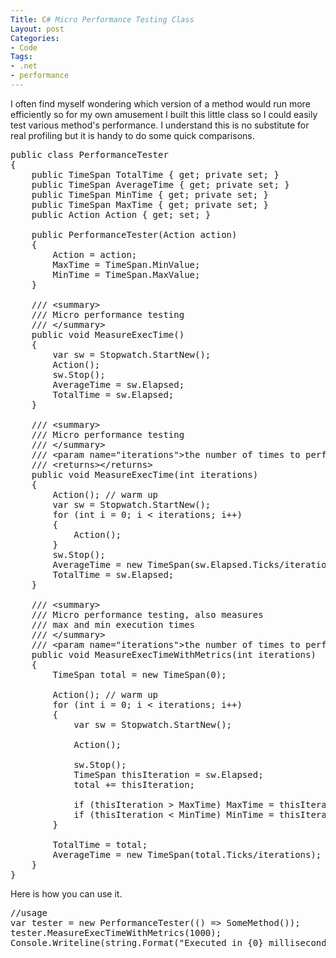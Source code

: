 ```yaml
---
Title: C# Micro Performance Testing Class
Layout: post
Categories:
- Code
Tags:
- .net
- performance
---
```


I often find myself wondering which version of a method would run more efficiently so for my own amusement I built this little class so I could easily test various method's performance. I understand this is no substitute for real profiling but it is handy to do some quick comparisons.
<pre class="brush: csharp;">public class PerformanceTester
{
    public TimeSpan TotalTime { get; private set; }
    public TimeSpan AverageTime { get; private set; }
    public TimeSpan MinTime { get; private set; }
    public TimeSpan MaxTime { get; private set; }
    public Action Action { get; set; }

    public PerformanceTester(Action action)
    {
        Action = action;
        MaxTime = TimeSpan.MinValue;
        MinTime = TimeSpan.MaxValue;
    }

    /// &lt;summary&gt;
    /// Micro performance testing
    /// &lt;/summary&gt;
    public void MeasureExecTime()
    {
        var sw = Stopwatch.StartNew();
        Action();
        sw.Stop();
        AverageTime = sw.Elapsed;
        TotalTime = sw.Elapsed;
    }

    /// &lt;summary&gt;
    /// Micro performance testing
    /// &lt;/summary&gt;
    /// &lt;param name="iterations"&gt;the number of times to perform action&lt;/param&gt;
    /// &lt;returns&gt;&lt;/returns&gt;
    public void MeasureExecTime(int iterations)
    {
        Action(); // warm up
        var sw = Stopwatch.StartNew();
        for (int i = 0; i &lt; iterations; i++)
        {
            Action();
        }
        sw.Stop();
        AverageTime = new TimeSpan(sw.Elapsed.Ticks/iterations);
        TotalTime = sw.Elapsed;
    }

    /// &lt;summary&gt;
    /// Micro performance testing, also measures
    /// max and min execution times
    /// &lt;/summary&gt;
    /// &lt;param name="iterations"&gt;the number of times to perform action&lt;/param&gt;
    public void MeasureExecTimeWithMetrics(int iterations)
    {
        TimeSpan total = new TimeSpan(0);

        Action(); // warm up
        for (int i = 0; i &lt; iterations; i++)
        {
            var sw = Stopwatch.StartNew();

            Action();

            sw.Stop();
            TimeSpan thisIteration = sw.Elapsed;
            total += thisIteration;

            if (thisIteration &gt; MaxTime) MaxTime = thisIteration;
            if (thisIteration &lt; MinTime) MinTime = thisIteration;
        }

        TotalTime = total;
        AverageTime = new TimeSpan(total.Ticks/iterations);
    }
}</pre>
Here is how you can use it.
<pre class="brush: csharp;">//usage
var tester = new PerformanceTester(() =&gt; SomeMethod());
tester.MeasureExecTimeWithMetrics(1000);
Console.Writeline(string.Format("Executed in {0} milliseconds", tester.AverageTime.TotalMilliseconds));</pre>